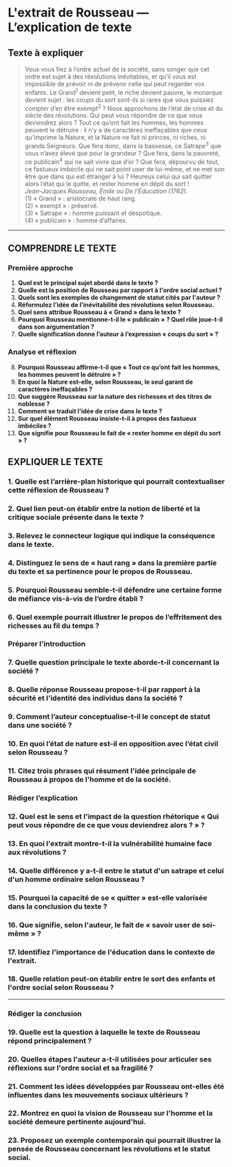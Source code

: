 # L'extrait de Rousseau — L’explication de texte

## Texte à expliquer
> Vous vous fiez à l’ordre actuel de la société, sans songer que cet ordre est sujet à des révolutions inévitables, et qu’il vous est impossible de prévoir ni de prévenir celle qui peut regarder vos enfants. Le Grand<sup>1</sup> devient petit, le riche devient pauvre, le monarque devient sujet : les coups du sort sont-ils si rares que vous puissiez compter d’en être exempt<sup>2</sup> ? Nous approchons de l’état de crise et du siècle des révolutions. Qui peut vous répondre de ce que vous deviendrez alors ? Tout ce qu’ont fait les hommes, les hommes peuvent le détruire : il n’y a de caractères ineffaçables que ceux qu’imprime la Nature, et la Nature ne fait ni princes, ni riches, ni grands Seigneurs. Que fera donc, dans la bassesse, ce Satrape<sup>3</sup> que vous n’avez élevé que pour la grandeur ? Que fera, dans la pauvreté, ce publicain<sup>4</sup> qui ne sait vivre que d’or ? Que fera, dépourvu de tout, ce fastueux imbécile qui ne sait point user de lui-même, et ne met son être que dans qui est étranger à lui ? Heureux celui qui sait quitter alors l’état qui le quitte, et rester homme en dépit du sort !  
> *Jean-Jacques Rousseau, Émile ou De l’Éducation (1762).*  
> (1) « Grand » : aristocrate de haut rang.  
> (2) « exempt » : préservé.  
> (3) « Satrape » : homme puissant et despotique.  
> (4) « publicain » : homme d’affaires.

---

## COMPRENDRE LE TEXTE

### Première approche

1. **Quel est le principal sujet abordé dans le texte ?**  
2. **Quelle est la position de Rousseau par rapport à l'ordre social actuel ?**  
3. **Quels sont les exemples de changement de statut cités par l'auteur ?**  
4. **Réformulez l’idée de l’inévitabilité des révolutions selon Rousseau.**  
5. **Quel sens attribue Rousseau à « Grand » dans le texte ?**  
6. **Pourquoi Rousseau mentionne-t-il le « publicain » ? Quel rôle joue-t-il dans son argumentation ?**  
7. **Quelle signification donne l’auteur à l’expression « coups du sort » ?**  

### Analyse et réflexion

8. **Pourquoi Rousseau affirme-t-il que « Tout ce qu’ont fait les hommes, les hommes peuvent le détruire » ?**  
9. **En quoi la Nature est-elle, selon Rousseau, le seul garant de caractères ineffaçables ?**  
10. **Que suggère Rousseau sur la nature des richesses et des titres de noblesse ?**  
11. **Comment se traduit l’idée de crise dans le texte ?**  
12. **Sur quel élément Rousseau insiste-t-il à propos des fastueux imbéciles ?**  
13. **Que signifie pour Rousseau le fait de « rester homme en dépit du sort » ?**  

## EXPLIQUER LE TEXTE

### 1. Quelle est l’arrière-plan historique qui pourrait contextualiser cette réflexion de Rousseau ?  
### 2. Quel lien peut-on établir entre la notion de liberté et la critique sociale présente dans le texte ?  
### 3. Relevez le connecteur logique qui indique la conséquence dans le texte.  
### 4. Distinguez le sens de « haut rang » dans la première partie du texte et sa pertinence pour le propos de Rousseau.  
### 5. Pourquoi Rousseau semble-t-il défendre une certaine forme de méfiance vis-à-vis de l’ordre établi ?  
### 6. Quel exemple pourrait illustrer le propos de l’effritement des richesses au fil du temps ?  

### Préparer l’introduction

### 7. Quelle question principale le texte aborde-t-il concernant la société ?  
### 8. Quelle réponse Rousseau propose-t-il par rapport à la sécurité et l'identité des individus dans la société ?  
### 9. Comment l’auteur conceptualise-t-il le concept de statut dans une société ?  
### 10. En quoi l’état de nature est-il en opposition avec l’état civil selon Rousseau ?  
### 11. Citez trois phrases qui résument l'idée principale de Rousseau à propos de l'homme et de la société.  

### Rédiger l’explication

### 12. Quel est le sens et l'impact de la question rhétorique « Qui peut vous répondre de ce que vous deviendrez alors ? » ?  
### 13. En quoi l'extrait montre-t-il la vulnérabilité humaine face aux révolutions ?  
### 14. Quelle différence y a-t-il entre le statut d'un satrape et celui d'un homme ordinaire selon Rousseau ?  
### 15. Pourquoi la capacité de se « quitter » est-elle valorisée dans la conclusion du texte ?  
### 16. Que signifie, selon l'auteur, le fait de « savoir user de soi-même » ?  
### 17. Identifiez l'importance de l'éducation dans le contexte de l'extrait.  
### 18. Quelle relation peut-on établir entre le sort des enfants et l'ordre social selon Rousseau ?

---

### Rédiger la conclusion

### 19. Quelle est la question à laquelle le texte de Rousseau répond principalement ?  
### 20. Quelles étapes l'auteur a-t-il utilisées pour articuler ses réflexions sur l'ordre social et sa fragilité ?  
### 21. Comment les idées développées par Rousseau ont-elles été influentes dans les mouvements sociaux ultérieurs ?  
### 22. Montrez en quoi la vision de Rousseau sur l'homme et la société demeure pertinente aujourd'hui.  
### 23. Proposez un exemple contemporain qui pourrait illustrer la pensée de Rousseau concernant les révolutions et le statut social.